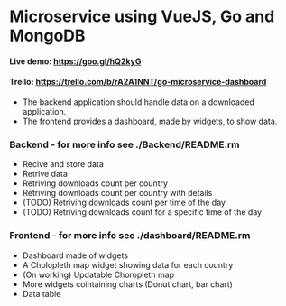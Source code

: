 # Microservice using VueJS, Go and MongoDB

#### Live demo: https://goo.gl/hQ2kyG
#### Trello: https://trello.com/b/rA2A1NNT/go-microservice-dashboard

- The backend application should handle data on a downloaded application.
- The frontend provides a dashboard, made by widgets, to show data.

### Backend - for more info see ./Backend/README.rm
  - Recive and store data
  - Retrive data
  - Retriving downloads count per country
  - Retriving downloads count per country with details
  - (TODO) Retriving downloads count per time of the day
  - (TODO) Retriving downloads count for a specific time of the day

### Frontend - for more info see ./dashboard/README.rm
  - Dashboard made of widgets
  - A Cholopleth map widget showing data for each country
  - (On working) Updatable Choropleth map
  - More widgets cointaining charts (Donut chart, bar chart)
  - Data table

